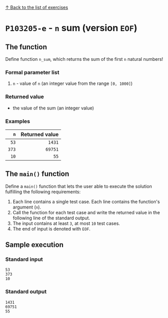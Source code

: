 
[↑ Back to the list of exercises](./README.md)

# `P103205-e` - `n` sum (version `EOF`)

## The function

Define function `n_sum`, which returns the sum of the first `n` natural numbers!

### Formal parameter list

1. `n` - value of `n` (an integer value from the range `[0, 1000]`)

### Returned value

* the value of the sum (an integer value)

### Examples

| `n` | Returned value | 
| ---: | --: | 
| `53` | `1431` | 
| `373` | `69751` | 
| `10` | `55` | 

## The `main()` function

Define a `main()` function that lets the user able to execute the solution fulfilling the following requirements:

1. Each line contains a single test case. Each line contains the function's argument (`n`).
1. Call the function for each test case and write the returned value in the following line of the standard output.
1. The input contains at least `3`, at most `10` test cases.
1. The end of input is denoted with `EOF`.

## Sample execution

### Standard input

```
53
373
10
```

### Standard output

```
1431
69751
55
```
